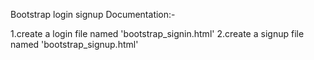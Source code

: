 Bootstrap login signup Documentation:-

1.create a login file named 'bootstrap_signin.html'
2.create a signup file named 'bootstrap_signup.html'
